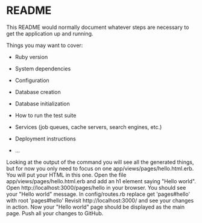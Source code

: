 # README

This README would normally document whatever steps are necessary to get the
application up and running.

Things you may want to cover:

* Ruby version

* System dependencies

* Configuration

* Database creation

* Database initialization

* How to run the test suite

* Services (job queues, cache servers, search engines, etc.)

* Deployment instructions

* ...




Looking at the output of the command you will see all the generated things, but for now you only need to focus on one app/views/pages/hello.html.erb. You will put your HTML in this one.
Open the file app/views/pages/hello.html.erb and add an h1 element saying "Hello world".
Open http://localhost:3000/pages/hello in your browser. You should see your "Hello world" message.
In config/routes.rb replace get 'pages#hello' with root 'pages#hello'
Revisit http://localhost:3000/ and see your changes in action. Now your "Hello world" page should be displayed as the main page.
Push all your changes to GitHub.